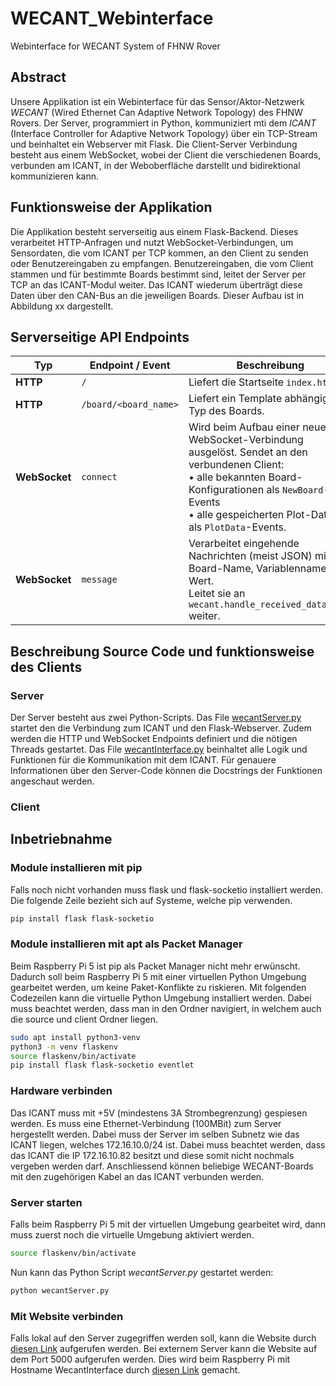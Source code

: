 # WECANT_Webinterface
Webinterface for WECANT System of FHNW Rover

## Abstract
Unsere Applikation ist ein Webinterface für das Sensor/Aktor-Netzwerk *WECANT* (Wired Ethernet Can Adaptive Network Topology) des FHNW Rovers. Der Server, programmiert in Python, kommuniziert mti dem *ICANT* (Interface Controller for Adaptive Network Topology) über ein TCP-Stream und beinhaltet ein Webserver mit Flask. Die Client-Server Verbindung besteht aus einem WebSocket, wobei der Client die verschiedenen Boards, verbunden am ICANT, in der Weboberfläche darstellt und bidirektional kommunizieren kann.

## Funktionsweise der Applikation
Die Applikation besteht serverseitig aus einem Flask-Backend. Dieses verarbeitet HTTP-Anfragen und nutzt WebSocket-Verbindungen, um Sensordaten, die vom ICANT per TCP kommen, an den Client zu senden oder Benutzereingaben zu empfangen. Benutzereingaben, die vom Client stammen und für bestimmte Boards bestimmt sind, leitet der Server per TCP an das ICANT-Modul weiter. Das ICANT wiederum überträgt diese Daten über den CAN-Bus an die jeweiligen Boards. Dieser Aufbau ist in Abbildung xx dargestellt.

## Serverseitige API Endpoints
| Typ       | Endpoint / Event       | Beschreibung |
|-----------|------------------------|--------------|
| **HTTP**  | `/`                    | Liefert die Startseite `index.html`. |
| **HTTP**  | `/board/<board_name>`  | Liefert ein Template abhängig vom Typ des Boards. |
| **WebSocket** | `connect`          | Wird beim Aufbau einer neuen WebSocket-Verbindung ausgelöst. Sendet an den verbundenen Client:<br>• alle bekannten Board-Konfigurationen als `NewBoard`-Events<br>• alle gespeicherten Plot-Daten als `PlotData`-Events. |
| **WebSocket** | `message`          | Verarbeitet eingehende Nachrichten (meist JSON) mit Board-Name, Variablenname und Wert.<br>Leitet sie an `wecant.handle_received_data(msg)` weiter. |


## Beschreibung Source Code und funktionsweise des Clients
### Server
Der Server besteht aus zwei Python-Scripts. Das File [wecantServer.py](https://github.com/MelvinDeubelbeiss02/WECANT_Webinterface/blob/main/server/wecantServer.py) startet den die Verbindung zum ICANT und den Flask-Webserver. Zudem werden die HTTP und WebSocket Endpoints definiert und die nötigen Threads gestartet. Das File [wecantInterface.py](https://github.com/MelvinDeubelbeiss02/WECANT_Webinterface/blob/main/server/PythonModules/wecantInterface.py) beinhaltet alle Logik und Funktionen für die Kommunikation mit dem ICANT. Für genauere Informationen über den Server-Code können die Docstrings der Funktionen angeschaut werden.

### Client

## Inbetriebnahme
### Module installieren mit pip
Falls noch nicht vorhanden muss flask und flask-socketio installiert werden. Die folgende Zeile bezieht sich auf Systeme, welche pip verwenden. 
```bash
pip install flask flask-socketio
```
### Module installieren mit apt als Packet Manager
Beim Raspberry Pi 5 ist pip als Packet Manager nicht mehr erwünscht. Dadurch soll beim Raspberry Pi 5 mit einer virtuellen Python Umgebung gearbeitet werden, um keine Paket-Konflikte zu riskieren. Mit folgenden Codezeilen kann die virtuelle Python Umgebung installiert werden. Dabei muss beachtet werden, dass man in den Ordner navigiert, in welchem auch die source und client Ordner liegen.
```bash
sudo apt install python3-venv
python3 -m venv flaskenv
source flaskenv/bin/activate
pip install flask flask-socketio eventlet
```

### Hardware verbinden
Das ICANT muss mit +5V (mindestens 3A Strombegrenzung) gespiesen werden. Es muss eine Ethernet-Verbindung (100MBit) zum Server hergestellt werden. Dabei muss der Server im selben Subnetz wie das ICANT liegen, welches 172.16.10.0/24 ist. Dabei muss beachtet werden, dass das ICANT die IP 172.16.10.82 besitzt und diese somit nicht nochmals vergeben werden darf. Anschliessend können beliebige WECANT-Boards mit den zugehörigen Kabel an das ICANT verbunden werden.

### Server starten
Falls beim Raspberry Pi 5 mit der virtuellen Umgebung gearbeitet wird, dann muss zuerst noch die virtuelle Umgebung aktiviert werden.
```bash
source flaskenv/bin/activate
```
Nun kann das Python Script *wecantServer.py* gestartet werden:
```bash
python wecantServer.py
```


### Mit Website verbinden
Falls lokal auf den Server zugegriffen werden soll, kann die Website durch [diesen Link](http://localhost:5000/) aufgerufen werden. Bei externem Server kann die Website auf dem Port 5000 aufgerufen werden. Dies wird beim Raspberry Pi mit Hostname WecantInterface durch [diesen Link](http://wecantwebinterface.local:5000/) gemacht.
